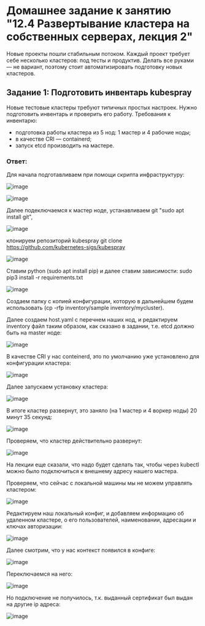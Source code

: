 # Домашнее задание к занятию "12.4 Развертывание кластера на собственных серверах, лекция 2"
Новые проекты пошли стабильным потоком. Каждый проект требует себе несколько кластеров: под тесты и продуктив. Делать все руками — не вариант, поэтому стоит автоматизировать подготовку новых кластеров.

## Задание 1: Подготовить инвентарь kubespray
Новые тестовые кластеры требуют типичных простых настроек. Нужно подготовить инвентарь и проверить его работу. Требования к инвентарю:
* подготовка работы кластера из 5 нод: 1 мастер и 4 рабочие ноды;
* в качестве CRI — containerd;
* запуск etcd производить на мастере.

### Ответ: 

Для начала подготавливаем при помощи скрипта инфраструктуру:

![image](https://user-images.githubusercontent.com/92969676/188070247-462ea058-151e-448b-bb01-1cd8d004a6bc.png)

![image](https://user-images.githubusercontent.com/92969676/188070499-d1dc4be1-8fac-454d-8bc0-1ef4405cfa48.png)

Далее подеключаемся к мастер ноде, устанавливаем git "sudo apt install git", 

![image](https://user-images.githubusercontent.com/92969676/188087918-0cac6241-612a-4c71-9c98-fbd703ae2711.png)

клонируем репозиторий kubespray git clone https://github.com/kubernetes-sigs/kubespray

![image](https://user-images.githubusercontent.com/92969676/188087856-0fbebb48-8319-40fe-85e4-2cca19a8f3f7.png)

Ставим python (sudo apt install pip) и далее ставим зависимости: sudo pip3 install -r requirements.txt 

![image](https://user-images.githubusercontent.com/92969676/188088882-da968179-6dc7-4d47-89ba-74a430890580.png)

Создаем папку с копией конфигурации, которую в дальнейшем будем использовать (cp -rfp inventory/sample inventory/mycluster).

Далее создаем host.yaml с перечнем наших нод, и редактируем inventory файл таким образом, как сказано в задании, т.е. etcd должно быть на master ноде:

![image](https://user-images.githubusercontent.com/92969676/188114936-83666021-4f52-4cea-a732-4ea336ab7aeb.png)

В качестве CRI у нас conteinerd, это по умолчанию уже установлено для конфигурации кластера: 

![image](https://user-images.githubusercontent.com/92969676/188117124-b7dca833-8df9-499a-8750-b2246677e1d9.png) 

Далее запускаем установку кластера: 

![image](https://user-images.githubusercontent.com/92969676/188116269-a5a66ce2-d5e1-45bc-bd55-624203f56f47.png)

В итоге кластер развернут, это заняло (на 1 мастер и 4 воркер ноды) 20 минут 35 секунд:

![image](https://user-images.githubusercontent.com/92969676/188119920-d6571e8e-6ff3-4c68-9fc0-18918825efc9.png)

Проверяем, что кластер действительно развернут:

![image](https://user-images.githubusercontent.com/92969676/188120402-d88cc354-8458-46ab-b08e-1a811335973a.png)

На лекции еще сказали, что надо будет сделать так, чтобы через kubectl можно было подключиться к внешнему адресу нашего мастера.


Проверяем, что сейчас с локальной машины мы не можем управлять кластером: 

![image](https://user-images.githubusercontent.com/92969676/188121099-a0918201-7ce6-44cc-92e1-a65fa2618292.png)

Редактируем наш локальный конфиг, и добавляем информацию об удаленном кластере, о его пользователей, наименовании, адресации и ключах авторизации:

![image](https://user-images.githubusercontent.com/92969676/188123340-520d3449-cc50-4af3-aa0a-01d44ae4d7b8.png)

Далее смотрим, что у нас контекст появился в конфиге:

![image](https://user-images.githubusercontent.com/92969676/188123756-8a3b23a5-f2f5-4094-8eec-2d96dcea35aa.png)

Переключаемся на него:

![image](https://user-images.githubusercontent.com/92969676/188123808-1c8075bb-5079-434c-b05e-885de897a90e.png)

Но подключение не получилось, т.к. выданный сертификат был выдан на другие ip адреса: 

![image](https://user-images.githubusercontent.com/92969676/188124016-8c469509-b5ba-485f-9b1b-04bdfd2ee57d.png)














